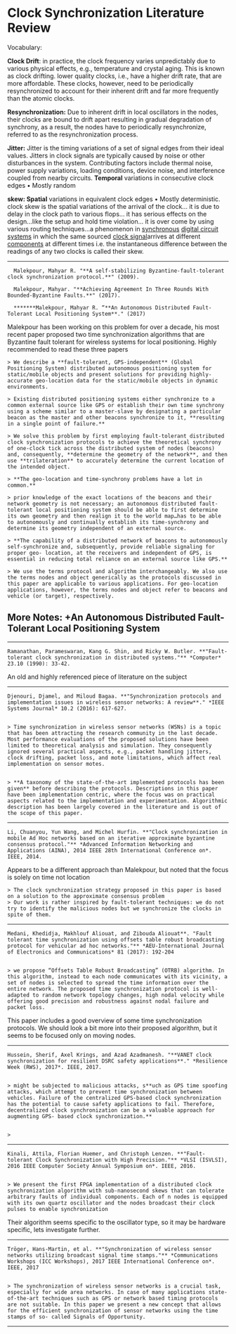 # Clock Synchronization Literature Review
Vocabulary:

**Clock Drift**: in practice, the clock frequency varies unpredictably due to various physical effects, e.g., temperature and crystal aging. This is known as clock drifting. lower quality clocks, i.e., have a higher drift rate, that are more affordable. These clocks, however, need to be periodically resynchronized to account for their inherent drift and far more frequently than the atomic clocks.

**Resynchronization:** Due to inherent drift in local oscillators in the nodes, their clocks are bound to drift apart resulting in gradual degradation of synchrony, as a result, the nodes have to periodically resynchronize, referred to as the resynchronization process.

**Jitter:** Jitter is the timing variations of a set of signal edges from their ideal values. Jitters in clock signals are typically caused by noise or other disturbances in the system. Contributing factors include thermal noise, power supply variations, loading conditions, device noise, and interference coupled from nearby circuits. **Temporal** variations in consecutive clock edges • Mostly random

**skew: Spatial** variations in equivalent clock edges • Mostly deterministic. clock skew is the spatial variations of the arrival of the clock... it is due to delay in the clock path to various flops... it has serious effects on the design...like the setup and hold time violation... it is over come by using various routing techniques...a phenomenon in [synchronous](https://en.wikipedia.org/wiki/Synchronous_circuit) [digital circuit systems](https://en.wikipedia.org/wiki/Digital_electronics) in which the same sourced [clock signal](https://en.wikipedia.org/wiki/Clock_signal)arrives at different [components](https://en.wikipedia.org/wiki/Electronic_component) at different times i.e. the instantaneous difference between the readings of any two clocks is called their skew.


----------



      Malekpour, Mahyar R. "**A self-stabilizing Byzantine-fault-tolerant clock synchronization protocol.**" (2009).
      
      Malekpour, Mahyar. "**Achieving Agreement In Three Rounds With Bounded-Byzantine Faults.**" (2017).
      
      *******Malekpour, Mahyar R. “**An Autonomous Distributed Fault-Tolerant Local Positioning System**." (2017)

Malekpour has been working on this problem for over a decade, his most recent paper proposed two time synchronization algorithms that are Byzantine fault tolerant for wireless systems for local positioning. Highly recommended to read these three papers

    
    > We describe a **fault-tolerant, GPS-independent** (Global Positioning System) distributed autonomous positioning system for static/mobile objects and present solutions for providing highly-accurate geo-location data for the static/mobile objects in dynamic environments.
    
    > Existing distributed positioning systems either synchronize to a common external source like GPS or establish their own time synchrony using a scheme similar to a master-slave by designating a particular beacon as the master and other beacons synchronize to it, **resulting in a single point of failure.**
    
    > We solve this problem by first employing fault-tolerant distributed clock synchronization protocols to achieve the theoretical synchrony of one-clock tick across the distributed system of nodes (beacons) and, consequently, **determine the geometry of the network**, and then use **trilateration** to accurately determine the current location of the intended object.
    
    > **The geo-location and time-synchrony problems have a lot in common.**
    
    > prior knowledge of the exact locations of the beacons and their network geometry is not necessary; an autonomous distributed fault-tolerant local positioning system should be able to first determine its own geometry and then realign it to the world map…has to be able to autonomously and continually establish its time-synchrony and determine its geometry independent of an external source.
    
    > **The capability of a distributed network of beacons to autonomously self-synchronize and, subsequently, provide reliable signaling for proper geo- location, at the receivers and independent of GPS, is essential in reducing total reliance on an external source like GPS.**
    
    > We use the terms protocol and algorithm interchangeably. We also use the terms nodes and object generically as the protocols discussed in this paper are applicable to various applications. For geo-location applications, however, the terms nodes and object refer to beacons and vehicle (or target), respectively.


## More Notes: +An Autonomous Distributed Fault-Tolerant Local Positioning System 


----------


    Ramanathan, Parameswaran, Kang G. Shin, and Ricky W. Butler. **"Fault-tolerant clock synchronization in distributed systems."** *Computer* 23.10 (1990): 33-42.

An old and highly referenced piece of literature on the subject 


----------


    Djenouri, Djamel, and Miloud Bagaa. **"Synchronization protocols and implementation issues in wireless sensor networks: A review**." *IEEE Systems Journal* 10.2 (2016): 617-627.


    > Time synchronization in wireless sensor networks (WSNs) is a topic that has been attracting the research community in the last decade. Most performance evaluations of the proposed solutions have been limited to theoretical analysis and simulation. They consequently ignored several practical aspects, e.g., packet handling jitters, clock drifting, packet loss, and mote limitations, which affect real implementation on sensor motes.


    > **A taxonomy of the state-of-the-art implemented protocols has been given** before describing the protocols. Descriptions in this paper have been implementation centric, where the focus was on practical aspects related to the implementation and experimentation. Algorithmic description has been largely covered in the literature and is out of the scope of this paper.
    
----------
  
    Li, Chuanyou, Yun Wang, and Michel Hurfin. **"Clock synchronization in mobile Ad Hoc networks based on an iterative approximate byzantine consensus protocol."** *Advanced Information Networking and Applications (AINA), 2014 IEEE 28th International Conference on*. IEEE, 2014.

Appears to be a different approach than Malekpour, but noted that the focus is solely on time not location 


    > The clock synchronization strategy proposed in this paper is based on a solution to the approximate consensus problem
    > Our work is rather inspired by fault-tolerant techniques: we do not try to identify the malicious nodes but we synchronize the clocks in spite of them.


----------
    Medani, Khedidja, Makhlouf Aliouat, and Zibouda Aliouat**. "Fault tolerant time synchronization using offsets table robust broadcasting protocol for vehicular ad hoc networks."** *AEU-International Journal of Electronics and Communications* 81 (2017): 192-204


    > we propose “Offsets Table Robust Broadcasting” (OTRB) algorithm. In this algorithm, instead to each node communicates with its vicinity, a set of nodes is selected to spread the time information over the entire network. The proposed time synchronization protocol is well-adapted to random network topology changes, high nodal velocity while offering good precision and robustness against nodal failure and packet loss.

This paper includes a good overview of some time synchronization protocols. We should look a bit more into their proposed algorithm, but it seems to be focused only on moving nodes. 


----------
    Hussein, Sherif, Axel Krings, and Azad Azadmanesh. "**VANET clock synchronization for resilient DSRC safety applications**." *Resilience Week (RWS), 2017*. IEEE, 2017.


    > might be subjected to malicious attacks, s**uch as GPS time spoofing attacks, which attempt to prevent time synchronization between vehicles. Failure of the centralized GPS-based clock synchronization has the potential to cause safety applications to fail. Therefore, decentralized clock synchronization can be a valuable approach for augmenting GPS- based clock synchronization.**


    > 
----------
    Kinali, Attila, Florian Huemer, and Christoph Lenzen. **"Fault-tolerant Clock Synchronization with High Precision."** *VLSI (ISVLSI), 2016 IEEE Computer Society Annual Symposium on*. IEEE, 2016.


    > We present the first FPGA implementation of a distributed clock synchronization algorithm with sub-nanosecond skews that can tolerate arbitrary faults of individual components. Each of n nodes is equipped with its own quartz oscillator and the nodes broadcast their clock pulses to enable synchronization

Their algorithm seems specific to the oscillator type, so it may be hardware specific, lets investigate further. 

----------
    Tröger, Hans-Martin, et al. **"Synchronization of wireless sensor networks utilizing broadcast signal time stamps."** *Communications Workshops (ICC Workshops), 2017 IEEE International Conference on*. IEEE, 2017


    > The synchronization of wireless sensor networks is a crucial task, especially for wide area networks. In case of many applications state-of-the-art techniques such as GPS or network based timing protocols are not suitable. In this paper we present a new concept that allows for the efficient synchronization of sensor networks using the time stamps of so- called Signals of Opportunity.


----------






